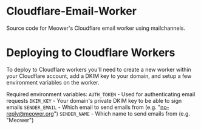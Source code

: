 # Cloudflare-Email-Worker
Source code for Meower's Cloudflare email worker using mailchannels.

# Deploying to Cloudflare Workers
To deploy to Cloudflare workers you'll need to create a new worker within your Cloudflare account, add a DKIM key to your domain, and setup a few environment variables on the worker.

Required environment variables:
`AUTH_TOKEN` - Used for authenticating email requests
`DKIM_KEY` - Your domain's private DKIM key to be able to sign emails
`SENDER_EMAIL` - Which email to send emails from (e.g. "no-reply@meower.org")
`SENDER_NAME` - Which name to send emails from (e.g. "Meower")
